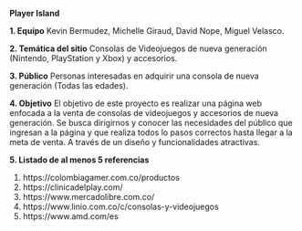 **Player Island**

**1. Equipo**
Kevin Bermudez, Michelle Giraud, David Nope, Miguel Velasco.

**2. Temática del sitio**
Consolas de Videojuegos de nueva generación (Nintendo, PlayStation y Xbox) y accesorios.

**3. Público**
Personas interesadas en adquirir una consola de nueva generación (Todas las edades).

**4. Objetivo**
El objetivo de este proyecto es realizar una página web enfocada a la venta de consolas de videojuegos y accesorios de nueva generación. Se busca dirigirnos y conocer las necesidades del público que ingresan a la página y  que realiza todos lo pasos correctos hasta llegar a la meta de venta. A través de un diseño y funcionalidades atractivas.

**5. Listado de al menos 5 referencias**
<ol> 
        <li>https://colombiagamer.com.co/productos</li>
        <li>https://clinicadelplay.com/</li>
        <li>https://www.mercadolibre.com.co/</li>
        <li>https://www.linio.com.co/c/consolas-y-videojuegos</li>
        <li>https://www.amd.com/es</li>
</ol>

